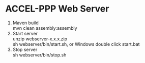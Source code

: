 # ACCEL-PPP Web Server
1. Maven build<br/>
   mvn clean assembly:assembly
2. Start server<br/>
   unzip webserver-x.x.x.zip<br/>
   sh webserver/bin/start.sh, or Windows double click start.bat<br/>
3. Stop server<br/>
   sh webserver/bin/stop.sh